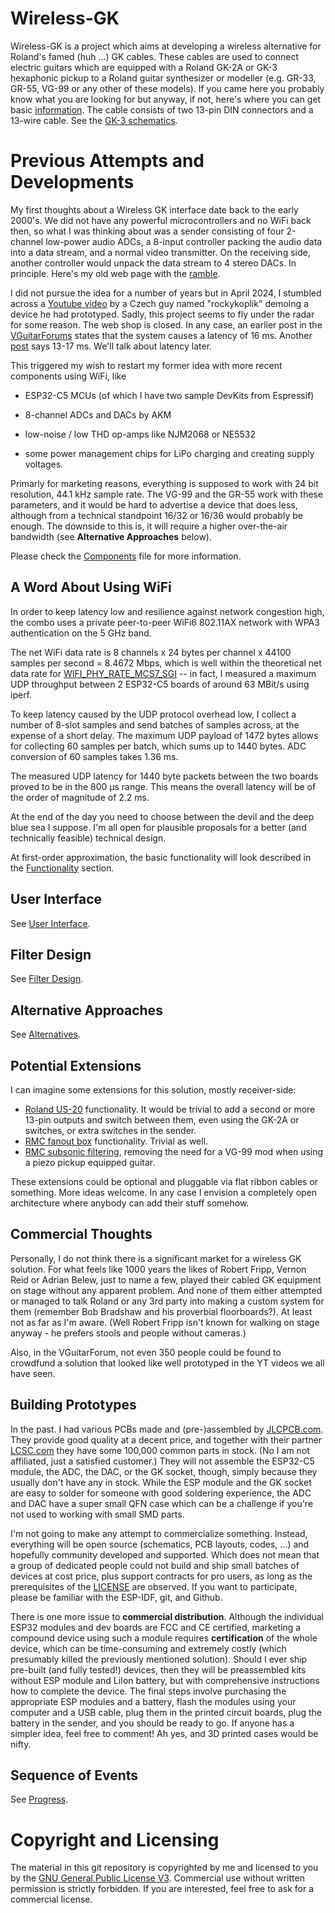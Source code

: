# Wireless-GK

Wireless-GK is a project which aims at developing a wireless alternative for Roland's famed (huh ...) GK cables. These cables are used to connect electric guitars which are equipped with a Roland GK-2A or GK-3 hexaphonic pickup to a Roland guitar synthesizer or modeller (e.g. GR-33, GR-55, VG-99 or any other of these models).  If you came here you probably know what you are looking for but anyway, if not, here's where you can get basic [information](https://en.wikipedia.org/wiki/Guitar_synthesizer#Roland_GK_interface). The cable consists of two 13-pin DIN connectors and a 13-wire cable. See the [GK-3 schematics](doc/GK-3-schematics.png). 

# Previous Attempts and Developments

My first thoughts about a Wireless GK interface date back to the early 2000's. We did not have any powerful microcontrollers and no WiFi back then, so what I was thinking about was a sender consisting of four 2-channel low-power audio ADCs, a 8-input controller packing the audio data into a data  stream, and a normal video transmitter.  On the receiving side, another controller would unpack the data stream to 4 stereo DACs. In principle.  Here's my old web page with the [ramble](https://www.muc.de/~hm/music/Wireless-GK/).

I did not pursue the idea for a number of years but in April 2024, I stumbled across a [Youtube video](https://www.youtube.com/watch?v=Ek9ydo4c_C4) by a Czech guy named "rockykoplik" demoing a device he had prototyped. Sadly, this project seems to fly under the radar for some reason. The web shop is closed. In any case, an earlier post in the [VGuitarForums](https://www.vguitarforums.com/smf/index.php?msg=257890) states that the system causes a latency of 16 ms. Another [post](https://www.vguitarforums.com/smf/index.php?msg=251550) says 13-17 ms. We'll talk about latency later. 

This triggered my wish to restart my former idea with more recent components using WiFi, like 

  * ESP32-C5 MCUs (of which I have two sample DevKits from Espressif)

  * 8-channel ADCs and DACs by AKM

  * low-noise / low THD op-amps like NJM2068 or NE5532
  
  * some power management chips for LiPo charging and creating supply voltages.
 
Primarly for marketing reasons, everything is supposed to work with 24 bit resolution, 44.1 kHz sample rate. The VG-99 and the GR-55 work with these parameters, and it would be hard to advertise a device that does less, although from a technical standpoint 16/32 or 16/36 would probably be enough. The downside to this is, it will require a higher over-the-air bandwidth (see **Alternative Approaches** below). 

Please check the [Components](doc/Components.md) file for more information. 

## A Word About Using WiFi

In order to keep latency low and resilience against network congestion high, the combo uses a private peer-to-peer WiFi6 802.11AX network with WPA3 authentication on the 5 GHz band. 

The net WiFi data rate is 8 channels x 24 bytes per channel x 44100 samples per second = 8.4672 Mbps, which is well within the theoretical net data rate for [WIFI_PHY_RATE_MCS7_SGI](https://docs.espressif.com/projects/esp-idf/en/latest/esp32c5/api-reference/network/esp_wifi.html#_CPPv415wifi_phy_rate_t) -- in fact, I measured a maximum UDP throughput between 2 ESP32-C5 boards of around 63 MBit/s using iperf. 

To keep latency caused by the UDP protocol overhead low, I collect a number of 8-slot samples and send batches of samples across, at the expense of a short delay. The maximum UDP payload of 1472 bytes allows for collecting 60 samples per batch, which sums up to 1440 bytes. ADC conversion of 60 samples takes 1.36 ms. 

The measured UDP latency for 1440 byte packets between the two boards proved to be in the 800 µs range. This means the overall latency will be of the order of magnitude of 2.2 ms. 

At the end of the day you need to choose between the devil and the deep blue sea I suppose. I'm all open for plausible proposals for a better (and technically feasible) technical design. 

At first-order approximation, the basic functionality will look described in the [Functionality](doc/Functionality.md) section. 

## User Interface

See [User Interface](doc/Userinterface.md). 


## Filter Design

See [Filter Design](doc/Filterdesign.md). 

## Alternative Approaches

See [Alternatives](doc/Alternatives.md). 

## Potential Extensions

I can imagine some extensions for this solution, mostly receiver-side: 

  * [Roland US-20](https://www.roland.com/global/products/us-20/) functionality. It would be trivial to add a second or more 13-pin outputs and switch between them, even using the GK-2A or switches, or extra switches in the sender.
  * [RMC fanout box](https://www.rmcpickup.com/fanoutbox.html) functionality. Trivial as well. 
  * [RMC subsonic filtering](https://www.joness.com/gr300/Filter-Buffer.htm), removing the need for a VG-99 mod when using a piezo pickup equipped guitar. 

These extensions could be optional and pluggable via flat ribbon cables or something. More ideas welcome. In any case I envision a completely open architecture where anybody can add their stuff somehow. 

## Commercial Thoughts

Personally, I do not think there is a significant market for a wireless GK solution. For what feels like 1000 years the likes of Robert Fripp, Vernon Reid or Adrian Belew, just to name a few, played their cabled GK equipment on stage without any apparent problem. And none of them either attempted or managed to talk Roland or any 3rd party into making a custom system for them (remember Bob Bradshaw and his proverbial floorboards?). At least not as far as I'm aware. (Well Robert Fripp isn't known for walking on stage anyway - he prefers stools and people without cameras.)

Also, in the VGuitarForum, not even 350 people could be found to crowdfund a solution that looked like well prototyped in the YT videos we all have seen. 

## Building Prototypes

In the past. I had various PCBs made and (pre-)assembled by [JLCPCB.com](https://jlcpcb.com/). They provide good quality at a decent price, and together with their partner [LCSC.com](https://www.lcsc.com/) they have some 100,000 common parts in stock. (No I am not affiliated, just a satisfied customer.)  They will not assemble the ESP32-C5 module, the ADC, the DAC, or the GK socket, though, simply because they usually don't have any in stock. While the ESP module and the GK socket are easy to solder for someone with good soldering experience, the ADC and DAC have a super small QFN case which can be a challenge if you're not used to working with small SMD parts. 

I'm not going to make any attempt to commercialize something. Instead, everything will be open source (schematics, PCB layouts, codes, ...) and hopefully community developed and supported. Which does not mean that a group of dedicated people could not build and ship small batches of devices at cost price, plus support contracts for pro users, as long as the prerequisites of the [LICENSE](COPYING) are observed. If you want to participate, please be familiar with the ESP-IDF, git, and Github. 

There is one more issue to **commercial distribution**. Although the individual ESP32 modules and dev boards are FCC and CE certified, marketing a compound device using such a module requires **certification** of the whole device, which can be time-consuming and extremely costly (which presumably killed the previously mentioned solution). Should I ever ship pre-built (and fully tested!) devices, then they will be preassembled kits without ESP module and LiIon battery, but with comprehensive instructions how to complete the device. The final steps involve purchasing the appropriate ESP modules and a battery, flash the modules using your computer and a USB cable, plug them in the printed circuit boards, plug the battery in the sender, and you should be ready to go. If anyone has a simpler idea, feel free to comment! Ah yes, and 3D printed cases would be nifty. 

## Sequence of Events

See [Progress](doc/Progress.md). 

# Copyright and Licensing

The material in this git repository is copyrighted by me and licensed to you by the [GNU General Public License V3](https://www.gnu.org/licenses/gpl-3.0.en.html). Commercial use without written permission is strictly forbidden. If you are interested, feel free to ask for a commercial license. 



